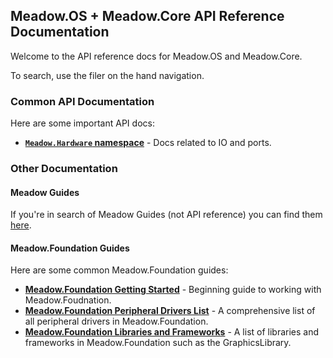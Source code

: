 ## Meadow.OS + Meadow.Core API Reference Documentation

Welcome to the API reference docs for Meadow.OS and Meadow.Core.

To search, use the filer on the hand navigation.

### Common API Documentation

Here are some important API docs:

* **[`Meadow.Hardware` namespace](/api/Meadow/Meadow.Hardware.html)** - Docs related to IO and ports.


### Other Documentation

#### Meadow Guides

If you're in search of Meadow Guides (not API reference) you can find them [here](/Meadow).

#### Meadow.Foundation Guides

Here are some common Meadow.Foundation guides:

* **[Meadow.Foundation Getting Started](/Meadow/Meadow.Foundation/Getting_Started/)** - Beginning guide to working with Meadow.Foudnation.
* **[Meadow.Foundation Peripheral Drivers List](/Meadow/Meadow.Foundation/Peripherals/)** - A comprehensive list of all peripheral drivers in Meadow.Foundation.
* **[Meadow.Foundation Libraries and Frameworks](/Meadow/Meadow.Foundation/Libraries_and_Frameworks/)** - A list of libraries and frameworks in Meadow.Foundation such as the GraphicsLibrary.



